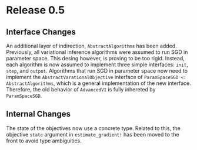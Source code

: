 # Release 0.5

## Interface Changes

An additional layer of indirection, `AbstractAlgorithms` has been added.
Previously, all variational inference algorithms were assumed to run SGD in parameter space.
This desing however, is proving to be too rigid.
Instead, each algorithm is now assumed to implement three simple interfaces: `init`, `step`, and `output`.
Algorithms that run SGD in parameter space now need to implement the `AbstractVarationalObjective` interface of `ParamSpaceSGD <: AbstractAlgorithms`, which is a general implementation of the new interface.
Therefore, the old behavior of `AdvancedVI` is fully inhereted by `ParamSpaceSGD`.

## Internal Changes

The state of the objectives now use a concrete type.
Related to this, the objective `state` argument in `estimate_gradient!` has been moved to the front to avoid type ambiguities.
